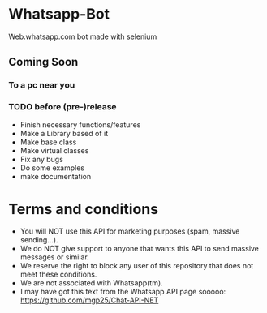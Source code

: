 # Whatsapp-Bot
Web.whatsapp.com bot made with selenium

## Coming Soon
### To a pc near you

### TODO before (pre-)release
* Finish necessary functions/features
* Make a Library based of it
 * Make base class
 * Make virtual classes
* Fix any bugs
* Do some examples
* make documentation 

# Terms and conditions

*  You will NOT use this API for marketing purposes (spam, massive sending...).
*  We do NOT give support to anyone that wants this API to send massive messages or similar.
*  We reserve the right to block any user of this repository that does not meet these conditions.
*  We are not associated with Whatsapp(tm).
*  I may have got this text from the Whatsapp API page sooooo: https://github.com/mgp25/Chat-API-NET
